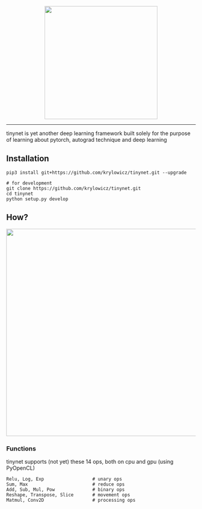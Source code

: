 <p align="center">
  <img src="https://user-images.githubusercontent.com/22550143/158031439-cddc9686-7ae6-4c5b-b1bb-d76d3c933f88.svg" width="300px" height="300px">
</p>

<hr />

tinynet is yet another deep learning framework built solely for the purpose of learning about pytorch, autograd technique and deep learning

## Installation
```
pip3 install git+https://github.com/krylowicz/tinynet.git --upgrade

# for development
git clone https://github.com/krylowicz/tinynet.git
cd tinynet
python setup.py develop
```

## How?
<p align="center">
  <img src="https://user-images.githubusercontent.com/22550143/158054958-332315a0-8863-4585-a69e-ed60dfc6a597.svg" width="550px" height="550px">
</p>

### Functions
tinynet supports (not yet) these 14 ops, both on cpu and gpu (using PyOpenCL)
```
Relu, Log, Exp                  # unary ops
Sum, Max                        # reduce ops
Add, Sub, Mul, Pow              # binary ops
Reshape, Transpose, Slice       # movement ops
Matmul, Conv2D                  # processing ops
```
